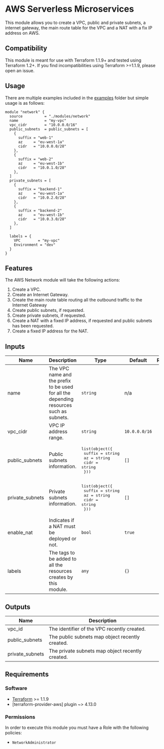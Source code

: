 # AWS Serverless Microservices

This module allows you to create a VPC, public and private subnets, a internet gateway, the main route table for the VPC and a NAT with a fix IP address on AWS.

## Compatibility

This module is meant for use with Terraform 1.1.9+ and tested using Terraform 1.2+. If you find incompatibilities using Terraform >=1.1.9, please open an issue.

## Usage

There are multiple examples included in the [examples](./examples/) folder but simple usage is as follows:

```hcl
module "network" {
  source          = "./modules/network"
  name            = "my-vpc"
  vpc_cidr        = "10.0.0.0/16"
  public_subnets  = public_subnets = [
    {
      suffix = "web-1"
      az     = "eu-west-1a"
      cidr   = "10.0.0.0/28"
    },
    {
      suffix = "web-2"
      az     = "eu-west-1b"
      cidr   = "10.0.1.0/28"
    },
  ]
  private_subnets = [
    {
      suffix = "backend-1"
      az     = "eu-west-1a"
      cidr   = "10.0.2.0/28"
    },
    {
      suffix = "backend-2"
      az     = "eu-west-1b"
      cidr   = "10.0.3.0/28"
    },
  ]

  labels = {
    VPC        = "my-vpc"
    Environment = "dev"
  }
}
```

## Features

The AWS Network module will take the following actions:

1. Create a VPC.
2. Create an Internet Gateway.
3. Create the main route table routing all the outbound traffic to the Internet Gateway
4. Create public subnets, if requested.
5. Create private subnets, if requested.
6. Create a NAT with a fixed IP address, if requested and public subnets has been requested.
7. Create a fixed IP address for the NAT.

## Inputs

| Name | Description | Type | Default | Required |
|------|-------------|------|---------|:--------:|
| name | The VPC name and the prefix to be used for all the depending resources such as subnets. | `string` | n/a | yes |
| vpc_cidr | VPC IP address range. | `string` | `10.0.0.0/16` | no |
| public_subnets | Public subnets information. | <pre>list(object({<br>    suffix = string<br>    az     = string<br>    cidr   = string<br>  }))</pre> | `[]` | no |
| private_subnets | Private subnets information. | <pre>list(object({<br>    suffix = string<br>    az     = string<br>    cidr   = string<br>  }))</pre> | `[]` | no |
| enable_nat | Indicates if a NAT must be deployed or not. | `bool` | `true` | no |
| labels | The tags to be added to all the resources creates by this module. | `any` | `{}` | no |

## Outputs

| Name | Description |
|------|-------------|
| vpc_id | The identifier of the VPC recently created. |
| public_subnets | The public subnets map object recently created. |
| private_subnets | The private subnets map object recently created. |


## Requirements

### Software

-   [Terraform](https://www.terraform.io/downloads.html) >= 1.1.9
-   [terraform-provider-aws] plugin ~> 4.13.0


### Permissions

In order to execute this module you must have a Role with the
following policies:

- `NetworkAdministrator`
